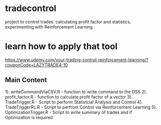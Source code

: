 # tradecontrol
project to control trades. calculating profit factor and statistics. experimenting with Reinforcement Learning

# learn how to apply that tool

https://www.udemy.com/your-trading-control-reinforcement-learning/?couponCode=LAZYTRADE4-10

## Main Content

1). writeCommandViaCSV.R - function to write command to the DSS
2). profit_factor.R - function to calculate profit factor of a vector
3). TradeTrigger.R - Script to perform Statistcial Analysis and Control
4). TradeTriggerRL.R - Script to perfrom Control via Reinforcement Learning
5). OptimizationTrigger.R - Script to write summary of trades and if Optimization is required
